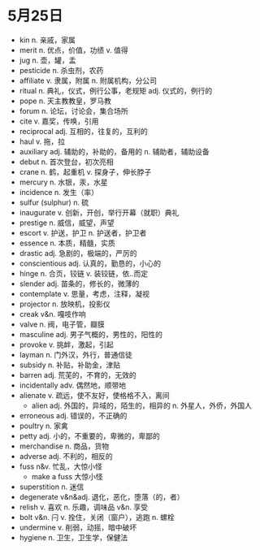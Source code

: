 # 5月25日

- kin n. 亲戚，家属
- merit n. 优点，价值，功绩 v. 值得
- jug n. 壶，罐，盂
- pesticide n. 杀虫剂，农药
- affiliate v. 隶属，附属 n. 附属机构，分公司
- ritual n. 典礼，仪式，例行公事，老规矩 adj. 仪式的，例行的
- pope n. 天主教教皇，罗马教
- forum n. 论坛，讨论会，集合场所
- cite v. 嘉奖，传唤，引用
- reciprocal adj. 互相的，往复的，互利的
- haul v. 拖，拉
- auxiliary adj. 辅助的，补助的，备用的 n. 辅助者，辅助设备
- debut n. 首次登台，初次亮相
- crane n. 鹤，起重机 v. 探身子，伸长脖子
- mercury n. 水银，汞，水星
- incidence n. 发生（率）
- sulfur (sulphur) n. 硫
- inaugurate v. 创新，开创，举行开幕（就职）典礼
- prestige n. 威信，威望，声望
- escort v. 护送，护卫 n. 护送者，护卫者
- essence n. 本质，精髓，实质
- drastic adj. 急剧的，极端的，严厉的
- conscientious adj. 认真的，勤恳的，小心的
- hinge n. 合页，铰链 v. 装铰链，依..而定
- slender adj. 苗条的，修长的，微薄的
- contemplate v. 思量，考虑，注释，凝视
- projector n. 放映机，投影仪
- creak v&n. 嘎吱作响
- valve n. 阀，电子管，瓣膜
- masculine adj. 男子气概的，男性的，阳性的
- provoke v. 挑衅，激起，引起
- layman n. 门外汉，外行，普通信徒
- subsidy n. 补贴，补助金，津贴
- barren adj. 荒芜的，不育的，无效的
- incidentally adv. 偶然地，顺带地
- alienate v. 疏远，使不友好，使格格不入，离间
  - alien adj. 外国的，异域的，陌生的，相异的 n. 外星人，外侨，外国人
- erroneous adj. 错误的，不正确的
- poultry n. 家禽
- petty adj. 小的，不重要的，卑微的，卑鄙的
- merchandise n. 商品，货物
- adverse adj. 不利的，相反的
- fuss n&v. 忙乱，大惊小怪
  - make a fuss 大惊小怪
- superstition n. 迷信
- degenerate v&n&adj. 退化，恶化，堕落（的，者）
- relish v. 喜欢 n. 乐趣，调味品 v&n. 享受
- bolt v&n. 闩 v. 拴住，关闭（窗户），逃跑 n. 螺栓
- undermine v. 削弱，动摇，暗中破坏
- hygiene n. 卫生，卫生学，保健法
